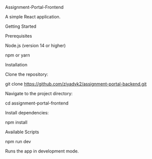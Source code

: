 Assignment-Portal-Frontend

A simple React application.

Getting Started

Prerequisites

Node.js (version 14 or higher)

npm or yarn

Installation

Clone the repository:

git clone https://github.com/ziyadvk2/assignment-portal-backend.git

Navigate to the project directory:

cd assignment-portal-frontend

Install dependencies:

npm install

Available Scripts

npm run dev

Runs the app in development mode.

